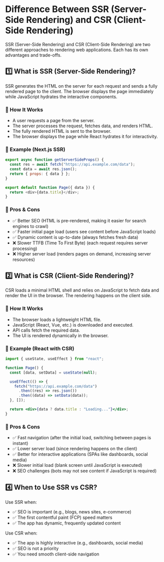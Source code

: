 # Difference Between SSR (Server-Side Rendering) and CSR (Client-Side Rendering)
SSR (Server-Side Rendering) and CSR (Client-Side Rendering) are two different approaches to rendering web applications. Each has its own advantages and trade-offs.

## 1️⃣ What is SSR (Server-Side Rendering)?
SSR generates the HTML on the server for each request and sends a fully rendered page to the client. The browser displays the page immediately while JavaScript hydrates the interactive components.

### 🔹 How It Works
- A user requests a page from the server.
- The server processes the request, fetches data, and renders HTML.
- The fully rendered HTML is sent to the browser.
- The browser displays the page while React hydrates it for interactivity.

### 🔹 Example (Next.js SSR)
```js
export async function getServerSideProps() {
  const res = await fetch("https://api.example.com/data");
  const data = await res.json();
  return { props: { data } };
}

export default function Page({ data }) {
  return <div>{data.title}</div>;
}
```
### 🔹 Pros & Cons
- ✅ Better SEO (HTML is pre-rendered, making it easier for search engines to crawl)
- ✅ Faster initial page load (users see content before JavaScript loads)
- ✅ Dynamic content is up-to-date (always fetches fresh data)
- ❌ Slower TTFB (Time To First Byte) (each request requires server processing)
- ❌ Higher server load (renders pages on demand, increasing server resources)

## 2️⃣ What is CSR (Client-Side Rendering)?
CSR loads a minimal HTML shell and relies on JavaScript to fetch data and render the UI in the browser. The rendering happens on the client side.

### 🔹 How It Works
- The browser loads a lightweight HTML file.
- JavaScript (React, Vue, etc.) is downloaded and executed.
- API calls fetch the required data.
- The UI is rendered dynamically in the browser.

### 🔹 Example (React with CSR)
```jsx
import { useState, useEffect } from "react";

function Page() {
  const [data, setData] = useState(null);

  useEffect(() => {
    fetch("https://api.example.com/data")
      .then((res) => res.json())
      .then((data) => setData(data));
  }, []);

  return <div>{data ? data.title : "Loading..."}</div>;
}

```
### 🔹 Pros & Cons
- ✅ Fast navigation (after the initial load, switching between pages is instant)
- ✅ Lower server load (since rendering happens on the client)
- ✅ Better for interactive applications (SPAs like dashboards, social media)
- ❌ Slower initial load (blank screen until JavaScript is executed)
- ❌ SEO challenges (bots may not see content if JavaScript is required)

## 4️⃣ When to Use SSR vs CSR?
Use SSR when:
- ✅ SEO is important (e.g., blogs, news sites, e-commerce)
- ✅ The first contentful paint (FCP) speed matters
- ✅ The app has dynamic, frequently updated content

Use CSR when:
- ✅ The app is highly interactive (e.g., dashboards, social media)
- ✅ SEO is not a priority
- ✅ You need smooth client-side navigation
